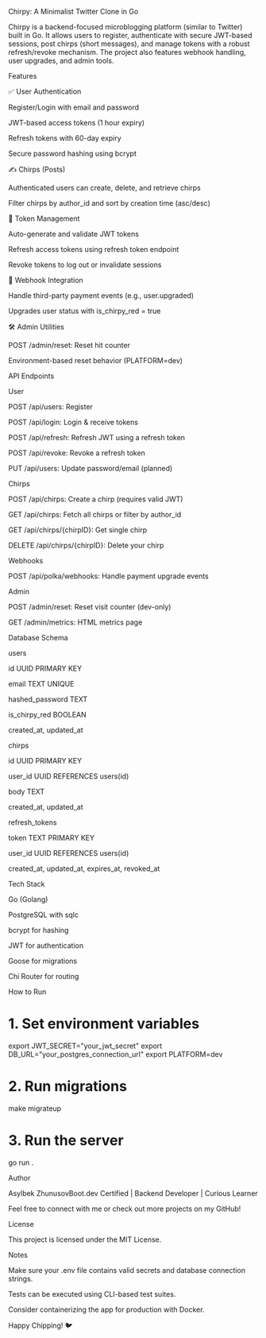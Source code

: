 Chirpy: A Minimalist Twitter Clone in Go

Chirpy is a backend-focused microblogging platform (similar to Twitter) built in Go. It allows users to register, authenticate with secure JWT-based sessions, post chirps (short messages), and manage tokens with a robust refresh/revoke mechanism. The project also features webhook handling, user upgrades, and admin tools.

Features

✅ User Authentication

Register/Login with email and password

JWT-based access tokens (1 hour expiry)

Refresh tokens with 60-day expiry

Secure password hashing using bcrypt

✍️ Chirps (Posts)

Authenticated users can create, delete, and retrieve chirps

Filter chirps by author_id and sort by creation time (asc/desc)

🔁 Token Management

Auto-generate and validate JWT tokens

Refresh access tokens using refresh token endpoint

Revoke tokens to log out or invalidate sessions

🧠 Webhook Integration

Handle third-party payment events (e.g., user.upgraded)

Upgrades user status with is_chirpy_red = true

🛠 Admin Utilities

POST /admin/reset: Reset hit counter

Environment-based reset behavior (PLATFORM=dev)

API Endpoints

User

POST /api/users: Register

POST /api/login: Login & receive tokens

POST /api/refresh: Refresh JWT using a refresh token

POST /api/revoke: Revoke a refresh token

PUT /api/users: Update password/email (planned)

Chirps

POST /api/chirps: Create a chirp (requires valid JWT)

GET /api/chirps: Fetch all chirps or filter by author_id

GET /api/chirps/{chirpID}: Get single chirp

DELETE /api/chirps/{chirpID}: Delete your chirp

Webhooks

POST /api/polka/webhooks: Handle payment upgrade events

Admin

POST /admin/reset: Reset visit counter (dev-only)

GET /admin/metrics: HTML metrics page

Database Schema

users

id UUID PRIMARY KEY

email TEXT UNIQUE

hashed_password TEXT

is_chirpy_red BOOLEAN

created_at, updated_at

chirps

id UUID PRIMARY KEY

user_id UUID REFERENCES users(id)

body TEXT

created_at, updated_at

refresh_tokens

token TEXT PRIMARY KEY

user_id UUID REFERENCES users(id)

created_at, updated_at, expires_at, revoked_at

Tech Stack

Go (Golang)

PostgreSQL with sqlc

bcrypt for hashing

JWT for authentication

Goose for migrations

Chi Router for routing

How to Run

# 1. Set environment variables
export JWT_SECRET="your_jwt_secret"
export DB_URL="your_postgres_connection_url"
export PLATFORM=dev

# 2. Run migrations
make migrateup

# 3. Run the server
go run .

Author

Asylbek ZhunusovBoot.dev Certified | Backend Developer | Curious Learner

Feel free to connect with me or check out more projects on my GitHub!

License

This project is licensed under the MIT License.

Notes

Make sure your .env file contains valid secrets and database connection strings.

Tests can be executed using CLI-based test suites.

Consider containerizing the app for production with Docker.

Happy Chipping! 🐦

